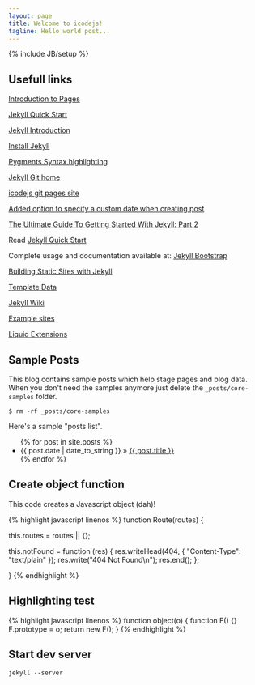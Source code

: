 ```yaml
---
layout: page
title: Welcome to icodejs!
tagline: Hello world post...
---
```

{% include JB/setup %}

## Usefull links

[Introduction to Pages](http://pages.github.com/)

[Jekyll Quick Start](http://jekyllbootstrap.com/usage/jekyll-quick-start.html)

[Jekyll Introduction](http://jekyllbootstrap.com/lessons/jekyll-introduction.html)

[Install Jekyll](https://github.com/mojombo/jekyll/wiki/Install)

[Pygments Syntax highlighting](http://pygments.org/)

[Jekyll Git home](https://github.com/mojombo/jekyll/)

[icodejs git pages site](https://github.com/icodejs/icodejs.github.com)

[Added option to specify a custom date when creating post](https://github.com/plusjade/jekyll-bootstrap/pull/37)

[The Ultimate Guide To Getting Started With Jekyll: Part 2](http://danielmcgraw.com/2011/04/18/The-Ultimate-Guide-To-Getting-Started-With-Jekyll-Part-2/)

Read [Jekyll Quick Start](http://jekyllbootstrap.com/usage/jekyll-quick-start.html)

Complete usage and documentation available at: [Jekyll Bootstrap](http://jekyllbootstrap.com)

[Building Static Sites with Jekyll](http://net.tutsplus.com/tutorials/other/building-static-sites-with-jekyll/)

[Template Data](https://github.com/mojombo/jekyll/wiki/Template-Data)

[Jekyll Wiki](https://github.com/mojombo/jekyll/wiki)

[Example sites](https://github.com/mojombo/jekyll/wiki/Sites)

[Liquid Extensions](https://github.com/mojombo/jekyll/wiki/liquid-extensions)


## Sample Posts

This blog contains sample posts which help stage pages and blog data.
When you don't need the samples anymore just delete the `_posts/core-samples` folder.

    $ rm -rf _posts/core-samples

Here's a sample "posts list".

<ul class="posts">
  {% for post in site.posts %}
    <li><span>{{ post.date | date_to_string }}</span> &raquo; <a href="{{ BASE_PATH }}{{ post.url }}">{{ post.title }}</a></li>
  {% endfor %}
</ul>

## Create object function

This code creates a Javascript object (dah)!

{% highlight javascript linenos %}
function Route(routes) {

  this.routes = routes || {};

  this.notFound = function (res) {
    res.writeHead(404, {
      "Content-Type": "text/plain"
    });
    res.write("404 Not Found\n");
    res.end();
  };

}
{% endhighlight %}


## Highlighting test

{% highlight javascript linenos %}
function object(o) {
  function F() {}
  F.prototype = o;
  return new F();
}
{% endhighlight %}

## Start dev server

    jekyll --server
